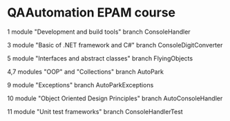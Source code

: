 # QAAutomation EPAM course

1 module "Development and build tools"
  branch ConsoleHandler
  
3 module "Basic of .NET framework and C#"
  branch ConsoleDigitConverter

5 module "Interfaces and abstract classes"
  branch FlyingObjects
  
4,7 modules "OOP" and "Collections"
  branch AutoPark
  
9 module "Exceptions"
  branch AutoParkExceptions
  
10 module "Object Oriented Design Principles"
  branch AutoConsoleHandler

11 module "Unit test frameworks"
  branch ConsoleHandlerTest
